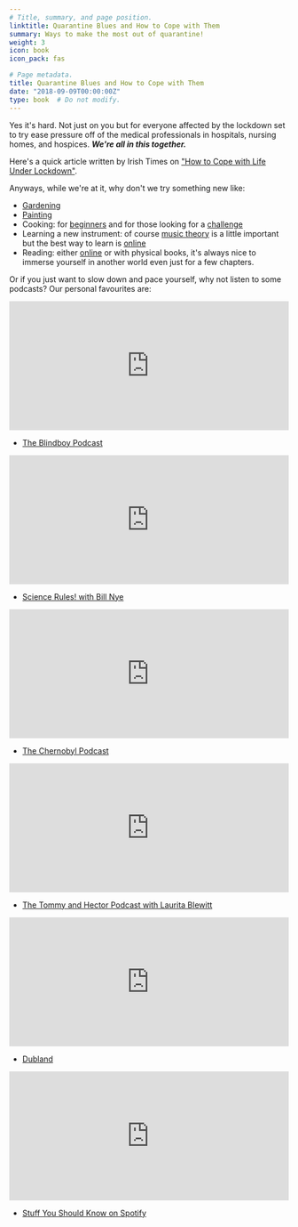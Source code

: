 ```yaml
---
# Title, summary, and page position.
linktitle: Quarantine Blues and How to Cope with Them
summary: Ways to make the most out of quarantine!
weight: 3
icon: book
icon_pack: fas

# Page metadata.
title: Quarantine Blues and How to Cope with Them
date: "2018-09-09T00:00:00Z"
type: book  # Do not modify.
---
```


Yes it's hard. Not just on you but for everyone affected by the lockdown set to try ease pressure off of the medical professionals in hospitals, nursing homes, and hospices.
**_We're all in this together._**

Here's a quick article written by Irish Times on ["How to Cope with Life Under Lockdown"](https://www.independent.ie/world-news/coronavirus/housebound-how-to-cope-with-life-under-lockdown-39041057.html).

Anyways, while we're at it, why don't we try something new like:

* [Gardening](https://www.irishtimes.com/life-and-style/homes-and-property/gardens/gardening-for-beginners-how-to-sow-and-grow-for-the-first-time-1.4211965)
* [Painting](https://drawpaintacademy.com/painting-for-beginners/)
* Cooking: for [beginners](https://www.purewow.com/food/easy-dinner-recipes-for-beginners) and for those looking for a [challenge](https://www.saveur.com/most-challenging-recipes/)
* Learning a new instrument: of course [music theory](https://guitar.com/lessons/lessons-theory-introduction-to-scales/) is a little important but the best way to learn is [online](https://www.tropicalmba.com/learn-to-play-guitar/)
* Reading: either [online](https://www.fictionpress.com/) or with physical books, it's always nice to immerse yourself in another world even just for a few chapters.

Or if you just want to slow down and pace yourself, why not listen to some podcasts? Our personal favourites are:

<iframe src="https://open.spotify.com/embed-podcast/show/7HinkS0WZqDuMXYh02EUY1" width="100%" height="232" frameborder="0" allowtransparency="true" allow="encrypted-media"></iframe>

* [The Blindboy Podcast](https://open.spotify.com/show/7HinkS0WZqDuMXYh02EUY1?si=CAYM5aXdTy2-qB0HYbm4kw)

<iframe src="https://open.spotify.com/embed-podcast/show/3zGr8BgdHMdhUeLhgEYX8R" width="100%" height="232" frameborder="0" allowtransparency="true" allow="encrypted-media"></iframe>

* [Science Rules! with Bill Nye](https://open.spotify.com/show/3zGr8BgdHMdhUeLhgEYX8R?si=rCWqFH4aTUetdQWdns7JjA)

<iframe src="https://open.spotify.com/embed-podcast/show/5SSYyVWm0FaY8as96gE3EM" width="100%" height="232" frameborder="0" allowtransparency="true" allow="encrypted-media"></iframe>

* [The Chernobyl Podcast](https://open.spotify.com/show/5SSYyVWm0FaY8as96gE3EM?si=BskdVO7wQfu-tUIOnFZoHw)

<iframe src="https://open.spotify.com/embed-podcast/show/4NWwRg65KT5ezlAugn7NKl" width="100%" height="232" frameborder="0" allowtransparency="true" allow="encrypted-media"></iframe>

* [The Tommy and Hector Podcast with Laurita Blewitt](https://open.spotify.com/show/4NWwRg65KT5ezlAugn7NKl?si=eii5qgDQRxKpyA-ZEM17wA)

<iframe src="https://open.spotify.com/embed-podcast/show/5Y0PpeOMpEgCzUxuhFeXGN" width="100%" height="232" frameborder="0" allowtransparency="true" allow="encrypted-media"></iframe>

* [Dubland](https://open.spotify.com/show/5Y0PpeOMpEgCzUxuhFeXGN?si=NvYvOBZhQD-ai-6tSn2SVA)

<iframe src="https://open.spotify.com/embed-podcast/show/63Rqfl7KNPmM5M7Hvj4BYh" width="100%" height="232" frameborder="0" allowtransparency="true" allow="encrypted-media"></iframe>

* [Stuff You Should Know on Spotify](https://open.spotify.com/show/63Rqfl7KNPmM5M7Hvj4BYh?si=mScFSY1kS5-cm6kRTGxcYA) 
